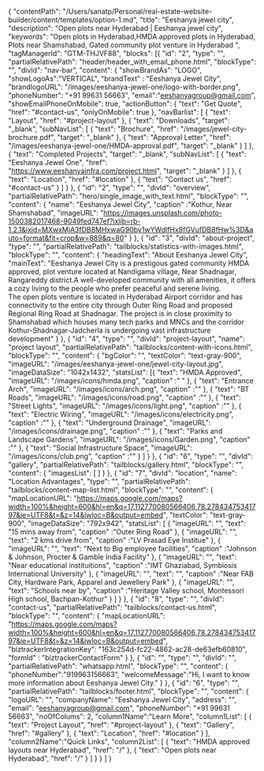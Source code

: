 {
  "contentPath": "/Users/sanatp/Personal/real-estate-website-builder/content/templates/option-1.md",
  "title": "Eeshanya jewel city",
  "description": "Open plots near Hyderabad | Eeshanya jewel city",
  "keywords": "Open plots in Hyderabad,HMDA approved plots in Hyderabad, Plots near Shamshabad, Gated community plot venture in Hyderabad ",
  "tagManagerId": "GTM-THJVF88",
  "blocks": [{
      "id": "2",
      "type": "",
      "partialRelativePath": "header/header_with_email_phone.html",
      "blockType": "",
      "divId": "nav-bar",
      "content": {
        "showBrandAs": "LOGO",
        "showLogoAs":"VERTICAL",
        "brandText" : "Eeshanya Jewel City",
        "brandlogoURL": "/images/eeshanya-jewel-one/logo-with-border.png",
        "phoneNumber": "+91 99631 56663",
        "email":"eeshanyagroup@gmail.com",
        "showEmailPhoneOnMobile": true,
        "actionButton": {
            "text": "Get Quote",
            "href": "#contact-us",
            "onlyOnMobile": true
        },
        "navBarlist": [
          {
            "text": "Layout",
            "href": "#project-layout"
          },
          {
            "text": "Downloads",
            "target": "_blank",
            "subNavList": [
              {
                "text": "Brochure",
                "href": "/images/jewel-city-brochure.pdf",
                "target": "_blank"
              },
              {
                "text": "Approval Letter",
                "href": "/images/eeshanya-jewel-one/HMDA-approval.pdf",
                "target": "_blank"
              }
            ]
          },
          {
            "text": "Completed Projects",
            "target": "_blank",
            "subNavList": [
              {
                "text": "Eeshanya Jewel One",
                "href": "https://www.eeshanyainfra.com/project.html",
                "target": "_blank"
              }
            ]
          },
          {
            "text": "Location",
            "href": "#location"
          },
          {
            "text": "Contact us",
            "href": "#contact-us"
          }
        ]
      }
    },
    {
      "id": "2",
      "type": "",
      "divId": "overview",
      "partialRelativePath": "hero/single_image_with_text.html",
      "blockType": "",
      "content": {
        "name": "Eeshanya Jewel City",
        "caption" :"Kothur, Near Shamshabad",
        "imageURL": "https://images.unsplash.com/photo-1500382017468-9049fed747ef?ixlib=rb-1.2.1&ixid=MXwxMjA3fDB8MHxwaG90by1wYWdlfHx8fGVufDB8fHw%3D&auto=format&fit=crop&w=889&q=80"
      }
    },
    {
      "id": "3",
      "divId": "about-project",
      "type": "",
      "partialRelativePath": "tailblocks/statistics-with-images.html",
      "blockType": "",
      "content": {
        "headingText": "About Eeshanya Jewel City",
        "mainText": "Eeshanya Jewel City is a prestigous gated community HMDA approved, plot venture located at Nandigama village, Near Shadnagar, Rangareddy district.A well-developed community with all amenities, it offers a cozy living to the people who prefer peaceful and serene living. <br/>The open plots venture is located in Hyderabad Airport corridor and has connectivity to the entire city through Outer Ring Road and proposed Regional Ring Road at Shadnagar. The project is in close proximity to Shamshabad which houses many tech parks and MNCs and the corridor Kothur-Shadnagar-Jadcherla  is undergoing vast infrastructure development"
      }
    },
    {
      "id": "4",
      "type": "",
      "divId": "project-layout",
      "name": "project layout",
      "partialRelativePath": "tailblocks/content-with-icons.html",
      "blockType": "",
      "content": {
        "bgColor": "",
        "textColor": "text-gray-900",
        "imageURL": "/images/eeshanya-jewel-one/jewel-city-layout.jpg",
        "imageDataSize": "1042x1432",
        "statsList": [{
            "text": "HMDA Approved",
            "imageURL": "/images/icons/hmda.png",
            "caption" :" "
          },
          {
            "text": "Entrance Arch",
            "imageURL": "/images/icons/arch.png",
            "caption" :""
          },
          {
            "text": "BT Roads",
            "imageURL": "/images/icons/road.png",
            "caption" :""
          },
          {
            "text": "Street Lights",
            "imageURL": "/images/icons/light.png",
            "caption" :""
          },
          {
            "text": "Electric Wiring",
            "imageURL": "/images/icons/electricity.png",
            "caption" :""
          },
          {
            "text": "Underground Drainage",
            "imageURL": "/images/icons/drainage.png",
            "caption" :""
          },
          {
            "text": "Parks and Landscape Gardens",
            "imageURL": "/images/icons/Garden.png",
            "caption" :""
          },
          {
            "text": "Social Infrastructure Space",
            "imageURL": "/images/icons/club.png",
            "caption" :""
          }
        ]
      }
    },
    {
      "id": "6",
      "type": "",
      "divId": "gallery",
      "partialRelativePath": "tailblocks/gallery.html",
      "blockType": "",
      "content": {
        "imagesList": [
        ]
      }
    },
    {
      "id": "7",
      "divId": "location",
      "name": "Location Advantages",
      "type": "",
      "partialRelativePath": "tailblocks/content-map-list.html",
      "blockType": "",
      "content": {
        "mapLocationURL": "https://maps.google.com/maps?width=100%&height=600&hl=en&q=17.112770080566406,78.27843475341797&ie=UTF8&t=&z=14&iwloc=B&output=embed",
        "textColor": "text-gray-900",
        "imageDataSize": "792x942",
        "statsList": [
           {
            "imageURL": "",
            "text": "15 mins away from",
            "caption" :"Outer Ring Road"
          },
          {
            "imageURL": "",
            "text": "2 kms drive from",
            "caption" :"LV Prasad Eye Institue"
          },
          {
            "imageURL": "",
            "text": "Next to Big employee facilities",
            "caption" :"Johnson & Johnson, Procter & Gamble India Facility"
          },
          {
            "imageURL": "",
            "text": "Near educational instituitions",
            "caption" :"IMT Ghaziabad, Symbiosis International University"
          },
          {
            "imageURL": "",
            "text": "",
            "caption" :"Near FAB City, Hardware Park, Apparel and Jewellery Park"
          },
          {
            "imageURL": "",
            "text": "Schools near by",
            "caption" :"Heritage Valley school, Montessori High school, Bachpan-Kothur"
          }
         ]
      }
    },
    {
      "id": "8",
      "type": "",
      "divId": "contact-us",
      "partialRelativePath": "tailblocks/contact-us.html",
      "blockType": "",
      "content": {
        "mapLocationURL": "https://maps.google.com/maps?width=100%&height=600&hl=en&q=17.112770080566406,78.27843475341797&ie=UTF8&t=&z=14&iwloc=B&output=embed",
        "biztrackerIntegrationKey": "163c254d-fc22-4862-ac28-de63efb60810",
        "formId" : "biztrackerContactForm"
      }
    },
      {
      "id": "",
      "type": "",
      "divId": "",
      "partialRelativePath": "whatsapp.html",
      "blockType": "",
      "content": {
        "phoneNumber":"919963156663",
        "welcomeMessage":"Hi, I want to know more information about Eeshanya Jewel City."
      }
    },
    {
      "id": "6",
      "type": "",
      "partialRelativePath": "tailblocks/footer.html",
      "blockType": "",
      "content": {
        "logoURL": "",
        "companyName": "Eeshanya Jewel City",
        "address": "",
        "email": "eeshanyagroup@gmail.com",
        "phoneNumber": "+91 99631 56663",
        "noOfColums": 2,
        "column1Name":"Learn More",
        "column1List": [
        {
            "text": "Project Layout",
            "href": "#project-layout"
          },
          {
            "text": "Gallery",
            "href": "#gallery"
          },
          {
            "text": "Location",
            "href": "#location"
          }
        ],
        "column2Name":"Quick Links",
        "column2List": [
          {
            "text": "HMDA approved layouts near Hyderabad",
            "href": "/"
          },
          {
            "text": "Open plots near Hyderabad",
            "href": "/"
          }
        ]
      }
    }
  ]
}
